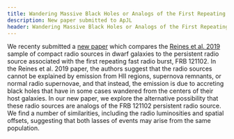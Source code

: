 ```yaml
---
title: Wandering Massive Black Holes or Analogs of the First Repeating Fast Radio Burst?
description: New paper submitted to ApJL
header: Wandering Massive Black Holes or Analogs of the First Repeating Fast Radio Burst?
---
```


We recenty submitted a <a href="https://arxiv.org/abs/2001.02688">new paper</a> which compares the <a href="https://arxiv.org/abs/1909.04670">Reines et al. 2019</a> sample of compact radio sources in dwarf galaxies to the persistent radio source associated with the first repeating fast radio burst, FRB 121102. In the Reines et al. 2019 paper, the authors suggest that the radio sources cannot be explained by emission from HII regions, supernova remnants, or normal radio supernovae, and that instead, the emission is due to accreting black holes that have in some cases wandered from the centers of their host galaxies. In our new paper, we explore the alternative possibility that these radio sources are analogs of the FRB 121102 persistent radio source. We find a number of similarities, including the radio luminosities and spatial offsets, suggesting that both lasses of events may arise from the same population. 